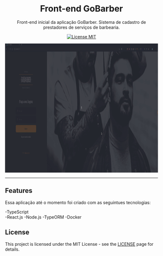 <h1 align="center">
<br>      
<br>
Front-end GoBarber   
</h1>                 

<p align="center">Front-end inicial da aplicação GoBarber. Sistema de cadastro de prestadores de serviços de barbearia.</p>

<p align="center">
  <a href="https://opensource.org/licenses/MIT">
    <img src="https://img.shields.io/badge/License-MIT-blue.svg" alt="License MIT">
  </a> 
</p>    
  
[//]: # (Add your gifs/images here:)
<div>
  <img src="/prev/gif-prev.gif" alt="demo" height="425">
</div> 

<hr />



## Features
[//]: # 

Essa aplicação até o momento foi criado com as seguintues tecnologias:

-TypeScript  
-React.js
-Node.js
-TypeORM
-Docker 

      
   
## License

This project is licensed under the MIT License - see the [LICENSE](https://opensource.org/licenses/MIT) page for details.
